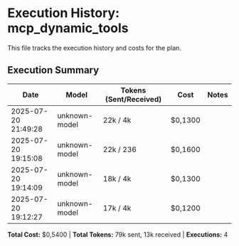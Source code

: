 # Execution History: mcp_dynamic_tools

This file tracks the execution history and costs for the plan.

<!-- EXECUTION_HISTORY_START -->
<!-- timestamp,model,tokensSent,tokensReceived,messageCost,sessionCost,summary -->
<!-- EXEC_DATA: 2025-07-20T21:49:28.891130200,unknown-model,22000,4200,0.13,0.13, -->
<!-- EXEC_DATA: 2025-07-20T19:15:08.498756500,unknown-model,22000,236,0.07,0.16, -->
<!-- EXEC_DATA: 2025-07-20T19:14:09.528967600,unknown-model,18000,4800,0.13,0.13, -->
<!-- EXEC_DATA: 2025-07-20T19:12:27.669193800,unknown-model,17000,4700,0.12,0.12, -->
<!-- EXECUTION_HISTORY_END -->

## Execution Summary

| Date | Model | Tokens (Sent/Received) | Cost | Notes |
| ---- | ----- | --------------------- | ---- | ----- |
| 2025-07-20 21:49:28 | unknown-model | 22k / 4k | $0,1300 |  |
| 2025-07-20 19:15:08 | unknown-model | 22k / 236 | $0,1600 |  |
| 2025-07-20 19:14:09 | unknown-model | 18k / 4k | $0,1300 |  |
| 2025-07-20 19:12:27 | unknown-model | 17k / 4k | $0,1200 |  |

**Total Cost:** $0,5400 | **Total Tokens:** 79k sent, 13k received | **Executions:** 4
